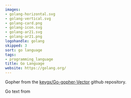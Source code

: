 ```yaml
---
images:
- golang-horizontal.svg
- golang-vertical.svg
- golang-card.png
- golang-icon.svg
- golang-ar21.svg
- golang-ar21.png
logohandle: golang
skipped: 3
sort: go language
tags:
- programming_language
title: Go Language
website: https://golang.org/
---
```


Gopher from the [keygx/Go-gopher-Vector](https://github.com/keygx/Go-gopher-Vector) github repository.

Go text from

